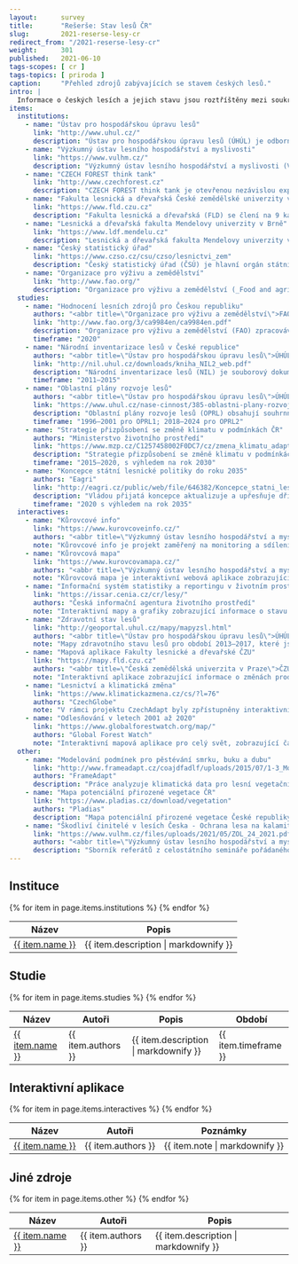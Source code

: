 ```yaml
---
layout:      survey
title:       "Rešerše: Stav lesů ČR"
slug:        2021-reserse-lesy-cr
redirect_from: "/2021-reserse-lesy-cr"
weight:      301
published:   2021-06-10
tags-scopes: [ cr ]
tags-topics: [ priroda ]
caption:     "Přehled zdrojů zabývajících se stavem českých lesů."
intro: |
  Informace o českých lesích a jejich stavu jsou roztříštěny mezi soukromé i státní organizace, české i zahraniční zdroje. Tato rešerše poskytuje základní vhled do organizací zabývajících se správou českých lesů a poskytováním informací o nich. Dále poskytuje odkazy na souhrnné studie a grafiky, na projekty zpracovávající interaktivní mapy a data o lesích.
items:
  institutions:
    - name: "Ústav pro hospodářskou úpravu lesů"
      link: "http://www.uhul.cz/"
      description: "Ústav pro hospodářskou úpravu lesů (ÚHÚL) je odborná organizace, zřízena pro oblast lesnictví a myslivosti Ministerstvem zemědělství. Mezi jeho činnosti patří provádění Národní inventarizace lesů (NIL), šetření oblastních plánů rozvoje lesů (OPRL), které následně slouží jako metodický nástroj státní lesnické politiky, a mimo jiné odborná podpora při přípravě Národního akčního plánu adaptace na změnu klimatu."
    - name: "Výzkumný ústav lesního hospodářství a myslivosti"
      link: "https://www.vulhm.cz/"
      description: "Výzkumný ústav lesního hospodářství a myslivosti (VÚLHM) je zřizován Ministerstvem zemědělství ČR. Jeho hlavní činností je řešení vědeckovýzkumných projektů v odvětvích lesního hospodářství a myslivosti a dále expertní činnost a poradenství pro státní správu a vlastníky lesů."
    - name: "CZECH FOREST think tank"
      link: "http://www.czechforest.cz"
      description: "CZECH FOREST think tank je otevřenou nezávislou expertní skupinou podporující rozvoj českého lesnictví a jeho adaptaci na společenské, klimatické a ekonomické změny. Zájmem členů think tanku je hájení dlouhodobých zájmů lesnictví a racionálního přístupu k lesním ekosystémům ve prospěch ekonomických, ekologických a sociálních potřeb občanů České republiky."
    - name: "Fakulta lesnická a dřevařská České zemědělské univerzity v Praze"
      link: "https://www.fld.czu.cz"
      description: "Fakulta lesnická a dřevařská (FLD) se člení na 9 kateder, které pokrývají celou oblast vzdělání, vědy a spolupráce s praxí v oblasti lesnictví a dřevařství a mezi které patří mj. katedra pěstování lesů, katedra hospodářské úpravy lesů, a katedra ekologie lesa. Fakulta se v letošním roce stala spoluřešitelem projektu [CLIMAFORCEE LIFE](https://www.fld.czu.cz/cs/r-6826-veda-a-vyzkum/r-8050-aktuality-veda-a-vyzkum/klimaticky-odolne-lesy-to-je-cil-spoluprace-zemi-ze-stredni-.html), který si klade za cíl vyvinout a uplatnit takové metody obhospodařování lesů, které povedou k jejich vyšší odolnosti i ve změněných podmínkách prostředí."
    - name: "Lesnická a dřevařská fakulta Mendelovy univerzity v Brně"
      link: "https://www.ldf.mendelu.cz"
      description: "Lesnická a dřevařská fakulta Mendelovy univerzity v Brně (LDF MENDELU) patří k hlavním institucím univerzitní výuky, výzkumu, vývoje a expertní činnosti v oblastech lesnictví, krajinářství, arboristiky, lesnické a dřevařské technologie, zpracování a využití dřeva a nábytkářství v České republice."
    - name: "Český statistický úřad"
      link: "https://www.czso.cz/csu/czso/lesnictvi_zem"
      description: "Český statistický úřad (ČSÚ) je hlavní orgán státní statistické služby, který koordinuje sběr a zpracování statistických údajů prováděných jednotlivými ministerstvy. Úřad poskytuje mimo jiné i vybrané ukazatele lesnictví, informace o těžbě dříví, zalesňování a přirozené obnově lesa. "
    - name: "Organizace pro výživu a zemědělství"
      link: "http://www.fao.org/"
      description: "Organizace pro výživu a zemědělství (_Food and agriculture organization_, FAO) je agentura při OSN, jejímž hlavním cílem je zajištění přístupu k jídlu a vodě obyvatelům zejména rozvojových zemí a s tím související péče o krajinu (včetně lesů) a zemědělskou půdu v duchu trvale udržitelného hospodaření."
  studies:
    - name: "Hodnocení lesních zdrojů pro Českou republiku"
      authors: "<abbr title=\"Organizace pro výživu a zemědělství\">FAO</abbr>, <abbr title=\"Ústav pro hospodářskou úpravu lesů\">ÚHÚL</abbr>"
      link: "http://www.fao.org/3/ca9984en/ca9984en.pdf"
      description: "Organizace pro výživu a zemědělství (FAO) zpracovává v pětiletých intervalech globální souhrnou hodnotící studii o stavu lesů (Forest Resources Assesment, FRA). Studie je prezentována jak [souhrnně pro celý svět](http://www.fao.org/3/ca9825en/ca9825en.pdf), tak i jednotlivě za každou členskou zemi zvlásť. Za Českou republiku tuto studii zpracovává ÚHÚL."
      timeframe: "2020"
    - name: "Národní inventarizace lesů v České republice"
      authors: "<abbr title=\"Ústav pro hospodářskou úpravu lesů\">ÚHÚL</abbr>"
      link: "http://nil.uhul.cz/downloads/kniha_NIL2_web.pdf"
      description: "Národní inventarizace lesů (NIL) je souborový dokument poskytující informace o stavu a vývoji lesních ekosystémů na území Česka. Publikace navazuje na obdobný souhrn informací vydaný v roce 2007 po dokončení historicky první statistické inventarizace na území ČR v letech 2001–2004. Cíle NIL jsou: poskytnout údaje k dlouhodobé kontrole důsledků státní lesnické politiky a dotační politiky státu na stav lesů,  ověření trendu vývoje porostních zásob, přírůstů dřevní hmoty, nárůstu či poklesu těžeb v návaznosti na jejich reálnou únosnou výši, struktura vlastnických vztahů, rozsah a druh škod v lesích, rozsah obnovy lesa, struktura lesních porostů, charakteristika lesních ekosystémů. V současnosti probíhá vyhodnocování dalšího cyklu inventarizace z období 2016–2020 s názvem Sledování stavu a vývoje lesních ekosystémů (SSVLE)."
      timeframe: "2011–2015"
    - name: "Oblastní plány rozvoje lesů"
      authors: "<abbr title=\"Ústav pro hospodářskou úpravu lesů\">ÚHÚL</abbr>"
      link: "https://www.uhul.cz/nase-cinnost/385-oblastni-plany-rozvoje-lesu/textove-casti/997-platne-dokumeny-oprl"
      description: "Oblastní plány rozvoje lesů (OPRL) obsahují souhrnné údaje o stavu lesů, potřebách plnění funkcí lesů jako veřejného zájmu a doporučení o způsobech hospodaření v ekosystémovém pojetí. Jsou vypracovávány pro jednotlivé přírodní lesní oblasti (PLO) a fungují jako metodický nástroj státní lesnické politiky. Vzhledem k blížícímu se konci platnosti jednotlivých OPRL probíhá v současné době aktualizace na OPRL2, příčemž plánované dokončení aktualizace poslední přírodní lesní oblasti je stanoveno na rok 2024. Aktualizované OPRL je složeno z všeobecné části popisující základní charakteristiku zájmového území, analytické části, obsahující výsledky získané v rámci šetření údajů o stavu lesa a syntetické části, která překládá získané údaje do kontextu produkčního, ekologického a sociálního pilíře lesního hospodářství."
      timeframe: "1996–2001 pro OPRL1; 2018–2024 pro OPRL2"
    - name: "Strategie přizpůsobení se změně klimatu v podmínkách ČR"
      authors: "Ministerstvo životního prostředí"
      link: "https://www.mzp.cz/C1257458002F0DC7/cz/zmena_klimatu_adaptacni_strategie/$FILE/OEOK-Adaptacni_strategie-20151029.pdf"
      description: "Strategie přizpůsobení se změně klimatu v podmínkách ČR je dokument, který identifikuje oblasti s největšími předpokládanými dopady klimatické změny a jehož shrnutí můžete nalézt v infografice [Adaptační strategie ČR](/infografiky/adaptacni-strategie-cr). Jedním v témat strategie je i vliv změny klimatu na lesní hospodářství a možná adaptační opatření, a to hlavně v kontextu sucha a možných extrémních projevů počasí."
      timeframe: "2015–2020, s výhledem na rok 2030"
    - name: "Koncepce státní lesnické politiky do roku 2035"
      authors: "Eagri"
      link: "http://eagri.cz/public/web/file/646382/Koncepce_statni_lesnicke_politiky_do_roku_2035.pdf"
      description: "Vládou přijatá koncepce aktualizuje a upřesňuje dříve uložené úkoly v předchozích obdobných dokumentech na příštích 15 let. Hlavními cíly jsou vyrovnané plnohodnotné plnění všech funkcí lesa, zvýšení biodiverzity, ekologické stability lesů a zajištění konkurenceschopnosti lesního hospodářství."
      timeframe: "2020 s výhledem na rok 2035"
  interactives:
    - name: "Kůrovcové info"
      link: "https://www.kurovcoveinfo.cz/"
      authors: "<abbr title=\"Výzkumný ústav lesního hospodářství a myslivosti\">VÚLHM</abbr>, Lesnická práce"
      note: "Kůrovcové info je projekt zaměřený na monitoring a sdílení informací o průběhu rojení některých druhů lýkožroutů a chroustů, a to za pomoci dobrovolníků, kteří v reálném čase zveřejňují odchyty těchto škůdců do speciálních pastí."
    - name: "Kůrovcová mapa"
      link: "https://www.kurovcovamapa.cz/"
      authors: "<abbr title=\"Výzkumný ústav lesního hospodářství a myslivosti\">VÚLHM</abbr>, Lesnická práce, <abbr title=\"Ústav pro hospodářskou úpravu lesů\">ÚHÚL</abbr>"
      note: "Kůrovcová mapa je interaktivní webová aplikace zobrazující mapy ploch s rizikem šíření kůrovců. Vzniká analýzou satelitních snímků."
    - name: "Informační systém statistiky a reportingu v životním prostředí (ISSaR)"
      link: "https://issar.cenia.cz/cr/lesy/"
      authors: "Česká informační agentura životního prostředí"
      note: "Interaktivní mapy a grafiky zobrazující informace o stavu životního prostředí v ČR, a to včetně údajů o lesích."
    - name: "Zdravotní stav lesů"
      link: "http://geoportal.uhul.cz/mapy/mapyzsl.html"
      authors: "<abbr title=\"Ústav pro hospodářskou úpravu lesů\">ÚHÚL</abbr>"
      note: "Mapy zdravotního stavu lesů pro období 2013–2017, které jsou vytvářeny vyhodnocením satelitních snímků."
    - name: "Mapová aplikace Fakulty lesnické a dřevařské ČZU"
      link: "https://mapy.fld.czu.cz"
      authors: "<abbr title=\"Česká zemědělská univerzita v Praze\">ČZU</abbr>"
      note: "Interaktivní aplikace zobrazující informace o změnách produkce lesů v důsledku změny klimatu, lesních požárech, kůrovcové kalamitě nebo poškozování lesů větrem pro období 2013–2017 "
    - name: "Lesnictví a klimatická změna"
      link: "https://www.klimatickazmena.cz/cs/?l=76"
      authors: "CzechGlobe"
      note: "V rámci projektu CzechAdapt byly zpřístupněny interaktivní formou informace o dopadech změny klimatu a jejich vývoji pro různá modelová období. Mezi tématy je zařazeno i lesnictví, které zobrazuje vrstvy změny klimatických podmínek pro růst smrku ztepilého v lesních vegetačních stupních s výhledem do roku 2090 a při různých stupních koncetrací emisí CO₂, ohrožení lesních půd acidifikací a nutriční degradací, výskyt lýkožrouta smrkového a další."
    - name: "Odlesňování v letech 2001 až 2020"
      link: "https://www.globalforestwatch.org/map/"
      authors: "Global Forest Watch"
      note: "Interaktivní mapová aplikace pro celý svět, zobrazující časovou řadu změn odlesňování a zalesňování v období 2001–2020."
  other:
    - name: "Modelování podmínek pro pěstévání smrku, buku a dubu"
      link: "http://www.frameadapt.cz/coajdfadlf/uploads/2015/07/1-3_Modelovani_podminek_pro_pestovani_SM_BK_DB.pdf"
      authors: "FrameAdapt"
      description: "Práce analyzuje klimatická data pro lesní vegetační stupně a pro hlavní hospodářské dřeviny smrk, buk a dub pro období 1961–2014 s následnou možnou predikcí vývoje blízké budoucnosti 2021–2060 ve vztahu k vhodnosti pěstování."
    - name: "Mapa potenciální přirozené vegetace ČR"
      link: "https://www.pladias.cz/download/vegetation"
      authors: "Pladias"
      description: "Mapa potenciální přirozené vegetace České republiky zachycuje typy vegetace, které by na přirozeném nebo člověkem pozměněném stanovišti existovaly v případě, že by člověk vegetaci neovlivňoval. Na většině území České republiky jsou potenciální přirozenou vegetací lesy. "
    - name: "Škodliví činitelé v lesích Česka - Ochrana lesa na kalamitních holinách"
      link: "https://www.vulhm.cz/files/uploads/2021/05/ZOL_24_2021.pdf"
      authors: "<abbr title=\"Výzkumný ústav lesního hospodářství a myslivosti\">VÚLHM</abbr>"
      description: "Sborník referátů z celostátního semináře pořádaného VÚLHM na téma \"Škodliví činitelé v lesích Česka 2020/2021 - Ochrana lesa na kalamitních holinách\". "
---
```


## Instituce

<table class="table table-striped table-hover mt-4 mb-4">
  <thead>
    <tr>
      <th scope="col" class="text-uppercase">Název</th>
      <th scope="col" class="text-uppercase">Popis</th>
    </tr>
  </thead>
  <tbody>
    {% for item in page.items.institutions %}
    <tr>
      <td class="align-middle font-weight-bold">
        <a href="{{ item.link }}">{{ item.name }}</a>
      </td>
      <td class="align-middle">{{ item.description | markdownify }}</td>
    </tr>
    {% endfor %}
  </tbody>
</table>

## Studie

<table class="table table-striped table-hover mt-4 mb-4">
  <thead>
    <tr>
      <th scope="col" class="text-uppercase">Název</th>
      <th scope="col" class="text-uppercase">Autoři</th>
      <th scope="col" class="text-uppercase">Popis</th>
      <th scope="col" class="text-uppercase">Období</th>
    </tr>
  </thead>
  <tbody>
    {% for item in page.items.studies %}
    <tr>
      <td class="align-middle font-weight-bold">
        <a href="{{ item.link }}">{{ item.name }}</a>
      </td>
      <td class="align-middle">{{ item.authors }}</td>
      <td class="align-middle">{{ item.description | markdownify }}</td>
      <td class="align-middle">{{ item.timeframe }}</td>
    </tr>
    {% endfor %}
  </tbody>
</table>

## Interaktivní aplikace

<table class="table table-striped table-hover mt-4 mb-4">
  <thead>
    <tr>
      <th scope="col" class="text-uppercase">Název</th>
      <th scope="col" class="text-uppercase">Autoři</th>
      <th scope="col" class="text-uppercase">Poznámky</th>
    </tr>
  </thead>
  <tbody>
    {% for item in page.items.interactives %}
    <tr>
      <td class="align-middle font-weight-bold">
        <a href="{{ item.link }}">{{ item.name }}</a>
      </td>
      <td class="align-middle">{{ item.authors }}</td>
      <td class="align-middle">{{ item.note | markdownify }}</td>
    </tr>
    {% endfor %}
  </tbody>
</table>

## Jiné zdroje

<table class="table table-striped table-hover mt-4 mb-4">
  <thead>
    <tr>
      <th scope="col" class="text-uppercase">Název</th>
      <th scope="col" class="text-uppercase">Autoři</th>
      <th scope="col" class="text-uppercase">Popis</th>
    </tr>
  </thead>
  <tbody>
    {% for item in page.items.other %}
    <tr>
      <td class="align-middle font-weight-bold">
        <a href="{{ item.link }}">{{ item.name }}</a>
      </td>
      <td class="align-middle">{{ item.authors }}</td>
      <td class="align-middle">{{ item.description | markdownify }}</td>
    </tr>
    {% endfor %}
  </tbody>
</table>
